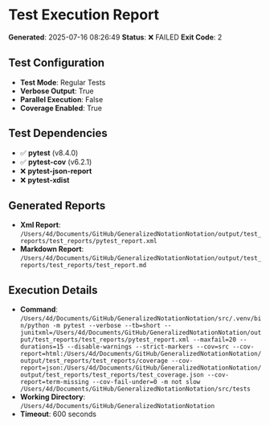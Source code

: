 # Test Execution Report

**Generated**: 2025-07-16 08:26:49
**Status**: ❌ FAILED
**Exit Code**: 2

## Test Configuration

- **Test Mode**: Regular Tests
- **Verbose Output**: True
- **Parallel Execution**: False
- **Coverage Enabled**: True

## Test Dependencies

- ✅ **pytest** (v8.4.0)
- ✅ **pytest-cov** (v6.2.1)
- ❌ **pytest-json-report**
- ❌ **pytest-xdist**

## Generated Reports

- **Xml Report**: `/Users/4d/Documents/GitHub/GeneralizedNotationNotation/output/test_reports/test_reports/pytest_report.xml`
- **Markdown Report**: `/Users/4d/Documents/GitHub/GeneralizedNotationNotation/output/test_reports/test_reports/test_report.md`

## Execution Details

- **Command**: `/Users/4d/Documents/GitHub/GeneralizedNotationNotation/src/.venv/bin/python -m pytest --verbose --tb=short --junitxml=/Users/4d/Documents/GitHub/GeneralizedNotationNotation/output/test_reports/test_reports/pytest_report.xml --maxfail=20 --durations=15 --disable-warnings --strict-markers --cov=src --cov-report=html:/Users/4d/Documents/GitHub/GeneralizedNotationNotation/output/test_reports/test_reports/coverage --cov-report=json:/Users/4d/Documents/GitHub/GeneralizedNotationNotation/output/test_reports/test_reports/test_coverage.json --cov-report=term-missing --cov-fail-under=0 -m not slow /Users/4d/Documents/GitHub/GeneralizedNotationNotation/src/tests`
- **Working Directory**: `/Users/4d/Documents/GitHub/GeneralizedNotationNotation`
- **Timeout**: 600 seconds

